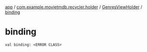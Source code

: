 [app](../../index.md) / [com.example.movietmdb.recycler.holder](../index.md) / [GenresViewHolder](index.md) / [binding](./binding.md)

# binding

`val binding: <ERROR CLASS>`